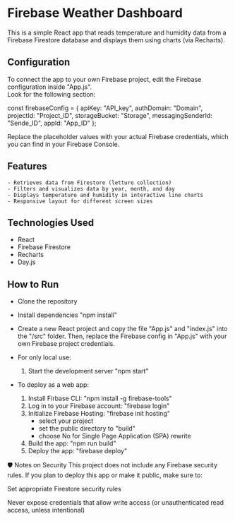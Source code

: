 
# Firebase Weather Dashboard
This is a simple React app that reads temperature and humidity data from a Firebase Firestore database and displays them using charts (via Recharts).

## Configuration
To connect the app to your own Firebase project, edit the Firebase configuration inside "App.js".  
Look for the following section:

const firebaseConfig = {
  apiKey: "API_key",
  authDomain: "Domain",
  projectId: "Project_ID",
  storageBucket: "Storage",
  messagingSenderId: "Sende_ID",
  appId: "App_ID"
};

Replace the placeholder values with your actual Firebase credentials, which you can find in your Firebase Console.

## Features
    - Retrieves data from Firestore (letture collection)
    - Filters and visualizes data by year, month, and day
    - Displays temperature and humidity in interactive line charts
    - Responsive layout for different screen sizes

## Technologies Used
 - React
 - Firebase Firestore
 - Recharts
 - Day.js

## How to Run
- Clone the repository

- Install dependencies
    "npm install"

- Create a new React project and copy the file "App.js" and "index.js" into the "/src" folder. Then, replace the Firebase config in "App.js" with your own Firebase project credentials.

- For only local use:
    1) Start the development server
        "npm start"

- To deploy as a web app:
    1) Install Firbase CLI:
        "npm install -g firebase-tools"
    2) Log in to your Firebase account:
        "firebase login"
    3) Initialize Firebase Hosting:
        "firebase init hosting"
        - select your project
        - set the public directory to "build"
        - choose No for Single Page Application (SPA) rewrite
    4) Build the app:
        "npm run build"
    5) Deploy the app:
        "firebase deploy"


🛡️ Notes on Security
This project does not include any Firebase security rules.
If you plan to deploy this app or make it public, make sure to:

Set appropriate Firestore security rules

Never expose credentials that allow write access (or unauthenticated read access, unless intentional)